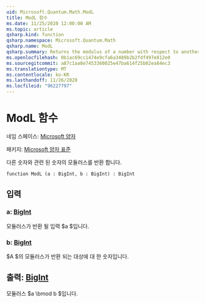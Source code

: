 ```yaml
---
uid: Microsoft.Quantum.Math.ModL
title: ModL 함수
ms.date: 11/25/2020 12:00:00 AM
ms.topic: article
qsharp.kind: function
qsharp.namespace: Microsoft.Quantum.Math
qsharp.name: ModL
qsharp.summary: Returns the modulus of a number with respect to another number.
ms.openlocfilehash: 0b1ac69cc1474e9cfa6a3489b2b2fdf497e812e0
ms.sourcegitcommit: a87c1aa8e7453360025e47ba614f25b02ea84ec3
ms.translationtype: MT
ms.contentlocale: ko-KR
ms.lasthandoff: 11/26/2020
ms.locfileid: "96227797"
---
```

# <a name="modl-function"></a>ModL 함수

네임 스페이스: [Microsoft 양자](xref:Microsoft.Quantum.Math)

패키지: [Microsoft 양자 표준](https://nuget.org/packages/Microsoft.Quantum.Standard)


다른 숫자와 관련 된 숫자의 모듈러스를 반환 합니다.

```qsharp
function ModL (a : BigInt, b : BigInt) : BigInt
```


## <a name="input"></a>입력

### <a name="a--bigint"></a>a: [BigInt](xref:microsoft.quantum.lang-ref.bigint)

모듈러스가 반환 될 입력 $a $입니다.


### <a name="b--bigint"></a>b: [BigInt](xref:microsoft.quantum.lang-ref.bigint)

$A $의 모듈러스가 반환 되는 대상에 대 한 숫자입니다.



## <a name="output--bigint"></a>출력: [BigInt](xref:microsoft.quantum.lang-ref.bigint)

모듈러스 $a \bmod b $입니다.